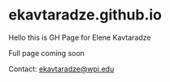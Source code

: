 # ekavtaradze.github.io

Hello this is GH Page for Elene Kavtaradze

Full page coming soon

Contact: ekavtaradze@wpi.edu
